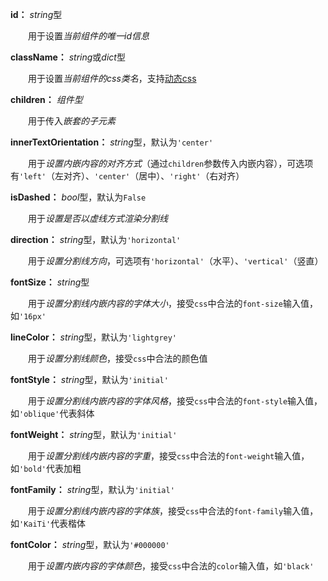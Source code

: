 **id：** *string*型

　　用于设置*当前组件的唯一id信息*

**className：** *string*或*dict*型

　　用于设置*当前组件的css类名*，支持[动态css](/advanced-classname)

**children：** *组件型*

　　用于传入*嵌套的子元素*

**innerTextOrientation：** *string*型，默认为`'center'`

　　用于*设置内嵌内容的对齐方式*（通过`children`参数传入内嵌内容），可选项有`'left'`（左对齐）、`'center'`（居中）、`'right'`（右对齐）

**isDashed：** *bool*型，默认为`False`

　　用于*设置是否以虚线方式渲染分割线*

**direction：** *string*型，默认为`'horizontal'`

　　用于*设置分割线方向*，可选项有`'horizontal'`（水平）、`'vertical'`（竖直）

**fontSize：** *string*型

　　用于*设置分割线内嵌内容的字体大小*，接受`css`中合法的`font-size`输入值，如`'16px'`

**lineColor：** *string*型，默认为`'lightgrey'`

　　用于*设置分割线颜色*，接受`css`中合法的颜色值

**fontStyle：** *string*型，默认为`'initial'`

　　用于*设置分割线内嵌内容的字体风格*，接受`css`中合法的`font-style`输入值，如`'oblique'`代表斜体

**fontWeight：** *string*型，默认为`'initial'`

　　用于*设置分割线内嵌内容的字重*，接受`css`中合法的`font-weight`输入值，如`'bold'`代表加粗

**fontFamily：** *string*型，默认为`'initial'`

　　用于*设置分割线内嵌内容的字体族*，接受`css`中合法的`font-family`输入值，如`'KaiTi'`代表楷体

**fontColor：** *string*型，默认为`'#000000'`

　　用于*设置内嵌内容的字体颜色*，接受`css`中合法的`color`输入值，如`'black'`